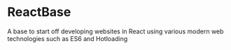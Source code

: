 # ReactBase
A base to start off developing websites in React using various modern web technologies such as ES6 and Hotloading
